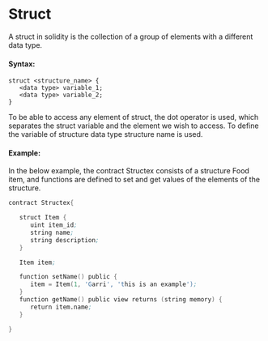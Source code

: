 # Struct

A struct in solidity is the collection of a group of elements with a different data type. 

#### Syntax:
```
struct <structure_name> {  
   <data type> variable_1;  
   <data type> variable_2; 
}
```


To be able to access any element of struct, the dot operator is used, which separates the struct variable and the element we wish to access. To define the variable of structure data type structure name is used.

#### Example:
In the below example, the contract Structex consists of a structure Food item, and functions are defined to set and get values of the elements of the structure.
```s
contract Structex{

   struct Item { 
      uint item_id;
      string name;
      string description;
   }

   Item item;

   function setName() public {
      item = Item(1, 'Garri', 'this is an example');
   }
   function getName() public view returns (string memory) {
      return item.name;
   }

}
```